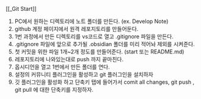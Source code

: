 [[_Git Start]]

1. PC에서 원하는 디렉토리에 노트 폴더를 만든다. (ex. Develop Note)
2. github 계정 페이지에서 원격 레포지토리를 만들어둔다.
3. 1번 과정에서 만든 디렉토리를 vs코드로 열고 .gitignore 파일을 만든다.
4. .gitignore 파일에 앞으로 추가될 .obsidian 폴더를 미리 적어놔 제외를 시켜준다.
5. 첫 커밋을 위한 파일 1개~2개 정도를 만들어준다. (start 또는 README.md)
6. 레포지토리에 나와있는대로 push 까지 끝마친다.
7. 옵시디언을 열고 1번에서 만든 폴더를 연다.
8. 설정의 커뮤니티 플러그인을 활성하고 git 플러그인을 설치하자
9. 깃 플러그인을 활성화 하고 단축키 탭에 들어가서 comit all changes, git push , git pull 에 대한 단축키를 지정하자.